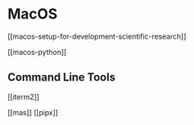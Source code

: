 # MacOS

[[macos-setup-for-development-scientific-research]]

[[macos-python]]

## Command Line Tools
[[iterm2]]

[[mas]]
[[pipx]]
